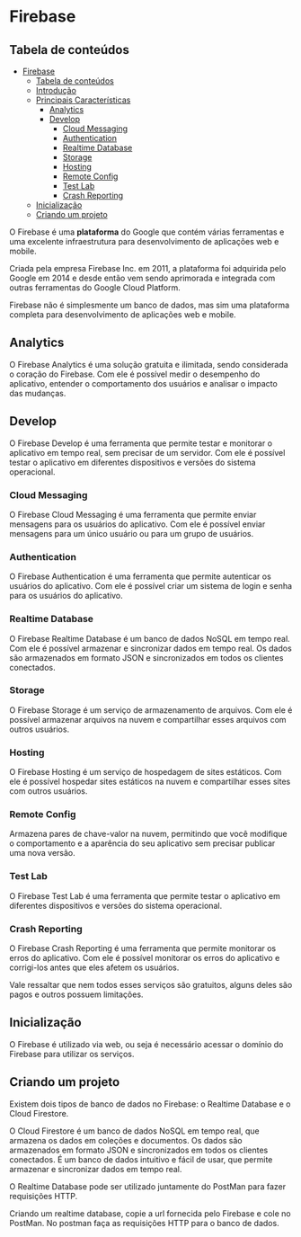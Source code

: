 # Firebase

## Tabela de conteúdos

- [Firebase](#firebase)
  - [Tabela de conteúdos](#tabela-de-conteúdos)
  - [Introdução](#introdução)
  - [Principais Características](#principais-características)
    - [Analytics](#analytics)
    - [Develop](#develop)
      - [Cloud Messaging](#cloud-messaging)
      - [Authentication](#authentication)
      - [Realtime Database](#realtime-database)
      - [Storage](#storage)
      - [Hosting](#hosting)
      - [Remote Config](#remote-config)
      - [Test Lab](#test-lab)
      - [Crash Reporting](#crash-reporting)
  - [Inicialização](#inicialização)
  - [Criando um projeto](#criando-um-projeto)

O Firebase é uma **plataforma** do Google que contém várias ferramentas e uma excelente infraestrutura para desenvolvimento de aplicações web e mobile.

Criada pela empresa Firebase Inc. em 2011, a plataforma foi adquirida pelo Google em 2014 e desde então vem sendo aprimorada e integrada com outras ferramentas do Google Cloud Platform.

Firebase não é simplesmente um banco de dados, mas sim uma plataforma completa para desenvolvimento de aplicações web e mobile.

## Analytics

O Firebase Analytics é uma solução gratuita e ilimitada, sendo considerada o coração do Firebase. Com ele é possível medir o desempenho do aplicativo, entender o comportamento dos usuários e analisar o impacto das mudanças.

## Develop

O Firebase Develop é uma ferramenta que permite testar e monitorar o aplicativo em tempo real, sem precisar de um servidor. Com ele é possível testar o aplicativo em diferentes dispositivos e versões do sistema operacional.

### Cloud Messaging

O Firebase Cloud Messaging é uma ferramenta que permite enviar mensagens para os usuários do aplicativo. Com ele é possível enviar mensagens para um único usuário ou para um grupo de usuários.

### Authentication

O Firebase Authentication é uma ferramenta que permite autenticar os usuários do aplicativo. Com ele é possível criar um sistema de login e senha para os usuários do aplicativo.

### Realtime Database

O Firebase Realtime Database é um banco de dados NoSQL em tempo real. Com ele é possível armazenar e sincronizar dados em tempo real. Os dados são armazenados em formato JSON e sincronizados em todos os clientes conectados.

### Storage

O Firebase Storage é um serviço de armazenamento de arquivos. Com ele é possível armazenar arquivos na nuvem e compartilhar esses arquivos com outros usuários.

### Hosting

O Firebase Hosting é um serviço de hospedagem de sites estáticos. Com ele é possível hospedar sites estáticos na nuvem e compartilhar esses sites com outros usuários.

### Remote Config

Armazena pares de chave-valor na nuvem, permitindo que você modifique o comportamento e a aparência do seu aplicativo sem precisar publicar uma nova versão.

### Test Lab

O Firebase Test Lab é uma ferramenta que permite testar o aplicativo em diferentes dispositivos e versões do sistema operacional.

### Crash Reporting

O Firebase Crash Reporting é uma ferramenta que permite monitorar os erros do aplicativo. Com ele é possível monitorar os erros do aplicativo e corrigi-los antes que eles afetem os usuários.

Vale ressaltar que nem todos esses serviços são gratuitos, alguns deles são pagos e outros possuem limitações.

## Inicialização

O Firebase é utilizado via web, ou seja é necessário acessar o domínio do Firebase para utilizar os serviços.

## Criando um projeto

Existem dois tipos de banco de dados no Firebase: o Realtime Database e o Cloud Firestore.

O Cloud Firestore é um banco de dados NoSQL em tempo real, que armazena os dados em coleções e documentos. Os dados são armazenados em formato JSON e sincronizados em todos os clientes conectados. É um banco de dados intuitivo e fácil de usar, que permite armazenar e sincronizar dados em tempo real.

O Realtime Database pode ser utilizado juntamente do PostMan para fazer requisições HTTP.

Criando um realtime database, copie a url fornecida pelo Firebase e cole no PostMan. No postman faça as requisições HTTP para o banco de dados.
